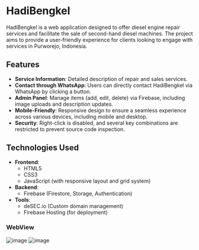 # HadiBengkel

HadiBengkel is a web application designed to offer diesel engine repair services and facilitate the sale of second-hand diesel machines. The project aims to provide a user-friendly experience for clients looking to engage with services in Purworejo, Indonesia.

## Features

- **Service Information**: Detailed description of repair and sales services.
- **Contact through WhatsApp**: Users can directly contact HadiBengkel via WhatsApp by clicking a button.
- **Admin Panel**: Manage items (add, edit, delete) via Firebase, including image uploads and description updates.
- **Mobile-Friendly**: Responsive design to ensure a seamless experience across various devices, including mobile and desktop.
- **Security**: Right-click is disabled, and several key combinations are restricted to prevent source code inspection.

## Technologies Used

- **Frontend**: 
  - HTML5
  - CSS3
  - JavaScript (with responsive layout and grid system)
- **Backend**: 
  - Firebase (Firestore, Storage, Authentication)
- **Tools**: 
  - deSEC.io (Custom domain management)
  - Firebase Hosting (for deployment)

### WebView
![image](https://github.com/user-attachments/assets/60eca06e-44c9-42ff-b395-a2662f944544)
![image](https://github.com/user-attachments/assets/5962da37-0e6c-415c-b997-994022f0c2b7)
